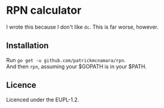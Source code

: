 # RPN calculator

I wrote this because I don't like `dc`. This is far worse, however.

## Installation

Run `go get -u github.com/patrickmcnamara/rpn`.\
And then `rpn`, assuming your $GOPATH is in your $PATH.

## Licence

Licenced under the EUPL-1.2.
